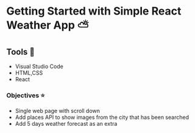 # Getting Started with Simple React Weather App ⛅


## Tools 🧰

- Visual Studio Code
- HTML,CSS
- React


### Objectives ⭐

- Single web page  with scroll down
- Add places API to show images from the city that has been searched
- Add 5 days weather forecast as an extra 






